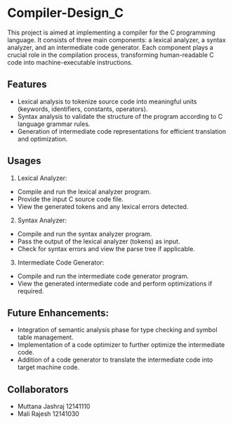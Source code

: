 # Compiler-Design_C

 This project is aimed at implementing a compiler for the C programming language. It consists of three main components: a lexical analyzer, a syntax analyzer, and an intermediate code generator. Each component plays a crucial role in the compilation process, transforming human-readable C code into machine-executable instructions.

## Features
- Lexical analysis to tokenize source code into meaningful units (keywords, identifiers, constants, operators).
- Syntax analysis to validate the structure of the program according to C language grammar rules.
- Generation of intermediate code representations for efficient translation and optimization.

## Usages

 1.  Lexical Analyzer:

- Compile and run the lexical analyzer program.
- Provide the input C source code file.
- View the generated tokens and any lexical errors detected.

 2. Syntax Analyzer:
- Compile and run the syntax analyzer program.
- Pass the output of the lexical analyzer (tokens) as input.
- Check for syntax errors and view the parse tree if applicable.

3. Intermediate Code Generator:

- Compile and run the intermediate code generator program.
- View the generated intermediate code and perform optimizations if required.

## Future Enhancements:
- Integration of semantic analysis phase for type checking and symbol table management.
- Implementation of a code optimizer to further optimize the intermediate code.
- Addition of a code generator to translate the intermediate code into target machine code.

## Collaborators

- Muttana Jashraj 12141110
- Mali Rajesh 12141030
